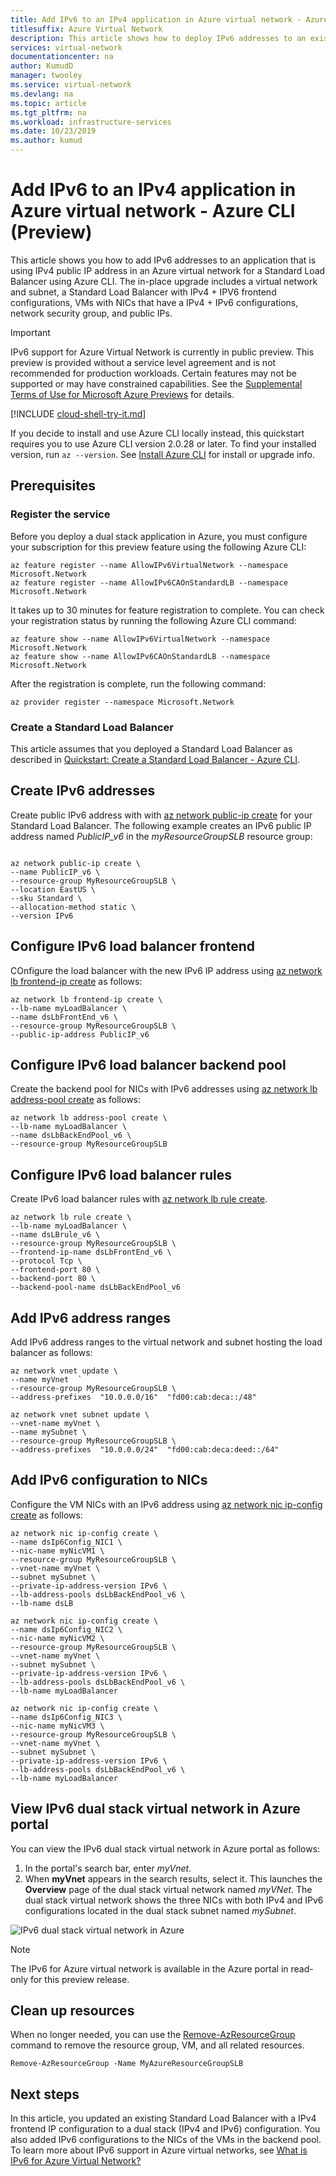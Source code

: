 ```yaml
---
title: Add IPv6 to an IPv4 application in Azure virtual network - Azure CLI
titlesuffix: Azure Virtual Network
description: This article shows how to deploy IPv6 addresses to an existing application in Azure virtual network using Azure CLI.
services: virtual-network
documentationcenter: na
author: KumudD
manager: twooley
ms.service: virtual-network
ms.devlang: na
ms.topic: article
ms.tgt_pltfrm: na
ms.workload: infrastructure-services
ms.date: 10/23/2019
ms.author: kumud
---
```


# Add IPv6 to an IPv4 application in Azure virtual network - Azure CLI (Preview)

This article shows you how to add IPv6 addresses to an application that is using IPv4 public IP address in an Azure virtual network for a Standard Load Balancer using Azure CLI. The in-place upgrade includes a virtual network and subnet, a Standard Load Balancer with IPv4 + IPV6 frontend configurations, VMs with NICs that have a IPv4 + IPv6 configurations, network security group, and public IPs.

> [!Important]
> IPv6 support for Azure Virtual Network is currently in public preview. This preview is provided without a service level agreement and is not recommended for production workloads. Certain features may not be supported or may have constrained capabilities. See the [Supplemental Terms of Use for Microsoft Azure Previews](https://azure.microsoft.com/support/legal/preview-supplemental-terms/) for details.

[!INCLUDE [cloud-shell-try-it.md](../../includes/cloud-shell-try-it.md)]

If you decide to install and use Azure CLI locally instead, this quickstart requires you to use Azure CLI version 2.0.28 or later. To find your installed version, run `az --version`. See [Install Azure CLI](/cli/azure/install-azure-cli) for install or upgrade info.

## Prerequisites

### Register the service

Before you deploy a dual stack application in Azure, you must configure your subscription for this preview feature using the following Azure CLI:

```azurecli
az feature register --name AllowIPv6VirtualNetwork --namespace Microsoft.Network
az feature register --name AllowIPv6CAOnStandardLB --namespace Microsoft.Network
```
It takes up to 30 minutes for feature registration to complete. You can check your registration status by running the following Azure CLI command:

```azurelci
az feature show --name AllowIPv6VirtualNetwork --namespace Microsoft.Network
az feature show --name AllowIPv6CAOnStandardLB --namespace Microsoft.Network
```
After the registration is complete, run the following command:

```azurelci
az provider register --namespace Microsoft.Network
```

### Create a Standard Load Balancer
This article assumes that you deployed a Standard Load Balancer as described in [Quickstart: Create a Standard Load Balancer - Azure CLI](../load-balancer/quickstart-load-balancer-standard-public-cli.md).

## Create IPv6 addresses

Create public IPv6 address with with [az network public-ip create](/cli/azure/network/public-ip) for your Standard Load Balancer. The following example creates an IPv6 public IP address named *PublicIP_v6* in the *myResourceGroupSLB* resource group:

```azurecli
  
az network public-ip create \
--name PublicIP_v6 \
--resource-group MyResourceGroupSLB \
--location EastUS \
--sku Standard \
--allocation-method static \
--version IPv6
```

## Configure IPv6 load balancer frontend

COnfigure the load balancer with the new IPv6 IP address using [az network lb frontend-ip create](https://docs.microsoft.com/cli/azure/network/lb/frontend-ip?view=azure-cli-latest#az-network-lb-frontend-ip-create) as follows:

```azurecli
az network lb frontend-ip create \
--lb-name myLoadBalancer \
--name dsLbFrontEnd_v6 \
--resource-group MyResourceGroupSLB \
--public-ip-address PublicIP_v6
```

## Configure IPv6 load balancer backend pool

Create the backend pool for NICs with IPv6 addresses using [az network lb address-pool create](https://docs.microsoft.com/cli/azure/network/lb/address-pool?view=azure-cli-latest#az-network-lb-address-pool-create) as follows:

```azurecli
az network lb address-pool create \
--lb-name myLoadBalancer \
--name dsLbBackEndPool_v6 \
--resource-group MyResourceGroupSLB
```

## Configure IPv6 load balancer rules

Create IPv6 load balancer rules with [az network lb rule create](https://docs.microsoft.com/cli/azure/network/lb/rule?view=azure-cli-latest#az-network-lb-rule-create).

```azurecli
az network lb rule create \
--lb-name myLoadBalancer \
--name dsLBrule_v6 \
--resource-group MyResourceGroupSLB \
--frontend-ip-name dsLbFrontEnd_v6 \
--protocol Tcp \
--frontend-port 80 \
--backend-port 80 \
--backend-pool-name dsLbBackEndPool_v6
```

## Add IPv6 address ranges

Add IPv6 address ranges to the virtual network and subnet hosting the load balancer as follows:

```azurecli
az network vnet update \
--name myVnet  `
--resource-group MyResourceGroupSLB \
--address-prefixes  "10.0.0.0/16"  "fd00:cab:deca::/48"

az network vnet subnet update \
--vnet-name myVnet \
--name mySubnet \
--resource-group MyResourceGroupSLB \
--address-prefixes  "10.0.0.0/24"  "fd00:cab:deca:deed::/64"  
```

## Add IPv6 configuration to NICs

Configure the VM NICs with an IPv6 address using [az network nic ip-config create](https://docs.microsoft.com/cli/azure/network/nic/ip-config?view=azure-cli-latest#az-network-nic-ip-config-create) as follows:

```azurecli
az network nic ip-config create \
--name dsIp6Config_NIC1 \
--nic-name myNicVM1 \
--resource-group MyResourceGroupSLB \
--vnet-name myVnet \
--subnet mySubnet \
--private-ip-address-version IPv6 \
--lb-address-pools dsLbBackEndPool_v6 \
--lb-name dsLB

az network nic ip-config create \
--name dsIp6Config_NIC2 \
--nic-name myNicVM2 \
--resource-group MyResourceGroupSLB \
--vnet-name myVnet \
--subnet mySubnet \
--private-ip-address-version IPv6 \
--lb-address-pools dsLbBackEndPool_v6 \
--lb-name myLoadBalancer

az network nic ip-config create \
--name dsIp6Config_NIC3 \
--nic-name myNicVM3 \
--resource-group MyResourceGroupSLB \
--vnet-name myVnet \
--subnet mySubnet \
--private-ip-address-version IPv6 \
--lb-address-pools dsLbBackEndPool_v6 \
--lb-name myLoadBalancer

```

## View IPv6 dual stack virtual network in Azure portal
You can view the IPv6 dual stack virtual network in Azure portal as follows:
1. In the portal's search bar, enter *myVnet*.
2. When **myVnet** appears in the search results, select it. This launches the **Overview** page of the dual stack virtual network named *myVNet*. The dual stack virtual network shows the three NICs with both IPv4 and IPv6 configurations located in the dual stack subnet named *mySubnet*.

  ![IPv6 dual stack virtual network in Azure](./media/ipv6-add-to-existing-vnet-powershell/ipv6-dual-stack-vnet.png)

> [!NOTE]
> The IPv6 for Azure virtual network is available in the Azure portal in read-only for this preview release.

## Clean up resources

When no longer needed, you can use the [Remove-AzResourceGroup](/powershell/module/az.resources/remove-azresourcegroup) command to remove the resource group, VM, and all related resources.

```azurepowershell-interactive
Remove-AzResourceGroup -Name MyAzureResourceGroupSLB
```

## Next steps

In this article, you updated an existing Standard Load Balancer with a IPv4 frontend IP configuration to a dual stack (IPv4 and IPv6) configuration. You also added IPv6 configurations to the NICs of the VMs in the backend pool. To learn more about IPv6 support in Azure virtual networks, see [What is IPv6 for Azure Virtual Network?](ipv6-overview.md)
